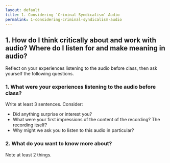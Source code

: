 ```yaml
---
layout: default
title: 1. Considering ‘Criminal Syndicalism’ Audio
permalink: 1-considering-criminal-syndicalism-audio
---
```

<!-- Add an essay or interpretive material below this line,
using HTML or markdown.  Do not modify this file above this line -->
## 1. How do I think critically about and work with audio? Where do I listen for and make meaning in audio?

Reflect on your experiences listening to the audio before class, then ask yourself the following questions.

### 1. What were your experiences listening to the audio before class? 
Write at least 3 sentences. Consider:
- Did anything surprise or interest you? 
- What were your first impressions of the content of the recording? The recording itself? 
- Why might we ask you to listen to this audio in particular?

### 2. What do you want to know more about?
Note at least 2 things.
